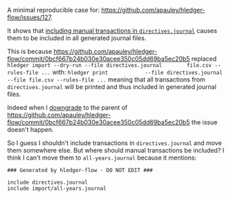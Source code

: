 A minimal reproducible case for: https://github.com/apauley/hledger-flow/issues/127.

It shows that [including manual transactions in `directives.journal`](https://github.com/basvandijk/hledger-flow-directives-issue/blob/master/directives.journal#L4-L10) causes them to be included in all generated journal files.

This is because https://github.com/apauley/hledger-flow/commit/0bcf667b24b030e30acee350c05dd69ba5ec20b5 replaced
`hledger import --dry-run --file directives.journal        file.csv --rules-file ...` with:
`hledger print            --file directives.journal --file file.csv --rules-file ...` meaning that all transactions from `directives.journal` will be printed and thus included in generated journal files.

Indeed when I [downgrade](https://github.com/basvandijk/hledger-flow-directives-issue/blob/master/flake.nix#L17-L18) to the parent of https://github.com/apauley/hledger-flow/commit/0bcf667b24b030e30acee350c05dd69ba5ec20b5 the issue doesn't happen.

So I guess I shouldn't include transactions in `directives.journal` and move them somewhere else. But where should manual transactions be included? I think I can't move them to `all-years.journal` because it mentions:
```
### Generated by hledger-flow - DO NOT EDIT ###

include directives.journal
include import/all-years.journal
```
